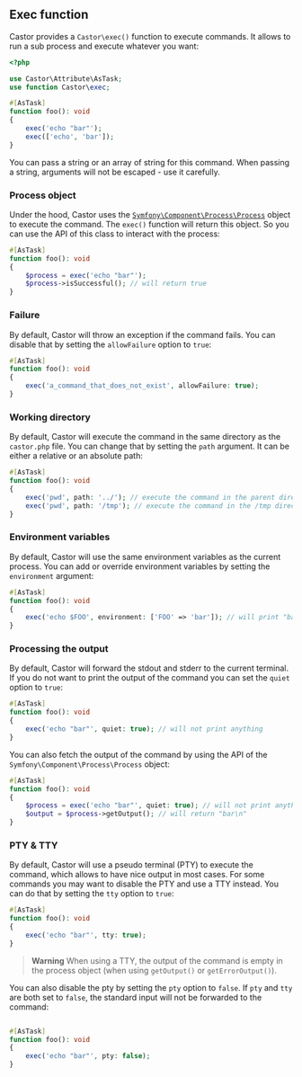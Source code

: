 ## Exec function

Castor provides a `Castor\exec()` function to execute commands. It allows to run a
sub process and execute whatever you want:

```php
<?php

use Castor\Attribute\AsTask;
use function Castor\exec;

#[AsTask]
function foo(): void
{
    exec('echo "bar"');
    exec(['echo', 'bar']);
}
```

You can pass a string or an array of string for this command. When passing a
string, arguments will not be escaped - use it carefully.

### Process object

Under the hood, Castor uses the
[`Symfony\Component\Process\Process`](https://github.com/symfony/symfony/blob/6.3/src/Symfony/Component/Process/Process.php)
object to execute the command. The `exec()` function will return this object. So
you can use the API of this class to interact with the process:

```php
#[AsTask]
function foo(): void
{
    $process = exec('echo "bar"');
    $process->isSuccessful(); // will return true
}
```

### Failure

By default, Castor will throw an exception if the command fails. You can disable
that by setting the `allowFailure` option to `true`:

```php
#[AsTask]
function foo(): void
{
    exec('a_command_that_does_not_exist', allowFailure: true);
}
```

### Working directory

By default, Castor will execute the command in the same directory as
the `castor.php` file. You can change that by setting the `path` argument. It
can be either a relative or an absolute path:

```php
#[AsTask]
function foo(): void
{
    exec('pwd', path: '../'); // execute the command in the parent directory of the castor.php file
    exec('pwd', path: '/tmp'); // execute the command in the /tmp directory
}
```

### Environment variables

By default, Castor will use the same environment variables as the current
process. You can add or override environment variables by setting
the `environment` argument:

```php
#[AsTask]
function foo(): void
{
    exec('echo $FOO', environment: ['FOO' => 'bar']); // will print "bar"
}
```

### Processing the output

By default, Castor will forward the stdout and stderr to the current terminal.
If you do not want to print the output of the command you can set the `quiet`
option to `true`:

```php
#[AsTask]
function foo(): void
{
    exec('echo "bar"', quiet: true); // will not print anything
}
```

You can also fetch the output of the command by using the API of
the `Symfony\Component\Process\Process` object:

```php
#[AsTask]
function foo(): void
{
    $process = exec('echo "bar"', quiet: true); // will not print anything
    $output = $process->getOutput(); // will return "bar\n"
}
```

### PTY & TTY

By default, Castor will use a pseudo terminal (PTY) to execute the command,
which allows to have nice output in most cases.
For some commands you may want to disable the PTY and use a TTY instead. You can
do that by setting the `tty` option to `true`:

```php
#[AsTask]
function foo(): void
{
    exec('echo "bar"', tty: true);
}
```

> **Warning**
> When using a TTY, the output of the command is empty in the process object
> (when using `getOutput()` or `getErrorOutput()`).

You can also disable the pty by setting the `pty` option to `false`. If `pty`
and `tty` are both set to `false`, the standard input will not be forwarded to
the command:

```php

#[AsTask]
function foo(): void
{
    exec('echo "bar"', pty: false);
}
```
